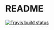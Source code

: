 # README

<!-- badges: start -->
[![Travis build status](https://travis-ci.org/granatb/print2.svg?branch=master)](https://travis-ci.org/granatb/print2)
<!-- badges: end -->
